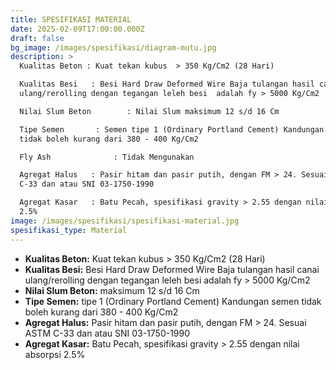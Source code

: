 ```yaml
---
title: SPESIFIKASI MATERIAL
date: 2025-02-09T17:00:00.000Z
draft: false
bg_image: /images/spesifikasi/diagram-mutu.jpg
description: >
  Kualitas Beton : Kuat tekan kubus  > 350 Kg/Cm2 (28 Hari)

  Kualitas Besi   : Besi Hard Draw Deformed Wire Baja tulangan hasil canai
  ulang/rerolling dengan tegangan leleh besi  adalah fy > 5000 Kg/Cm2

  Nilai Slum Beton        : Nilai Slum maksimum 12 s/d 16 Cm

  Tipe Semen       : Semen tipe 1 (Ordinary Portland Cement) Kandungan semen
  tidak boleh kurang dari 380 - 400 Kg/Cm2

  Fly Ash              : Tidak Mengunakan

  Agregat Halus   : Pasir hitam dan pasir putih, dengan FM > 24. Sesuai  ASTM
  C-33 dan atau SNI 03-1750-1990

  Agregat Kasar   : Batu Pecah, spesifikasi gravity > 2.55 dengan nilai absorpsi
  2.5%
image: /images/spesifikasi/spesifikasi-material.jpg
spesifikasi_type: Material
---
```


* **Kualitas Beton:** Kuat tekan kubus  > 350 Kg/Cm2 (28 Hari)
* **Kualitas Besi:** Besi Hard Draw Deformed Wire Baja tulangan hasil canai ulang/rerolling dengan tegangan leleh besi  adalah fy > 5000 Kg/Cm2
* **Nilai Slum Beton:** maksimum 12 s/d 16 Cm
* **Tipe Semen:** tipe 1 (Ordinary Portland Cement) Kandungan semen tidak boleh kurang dari 380 - 400 Kg/Cm2
* **Agregat Halus:** Pasir hitam dan pasir putih, dengan FM > 24. Sesuai  ASTM C-33 dan atau SNI 03-1750-1990
* **Agregat Kasar:** Batu Pecah, spesifikasi gravity > 2.55 dengan nilai absorpsi 2.5%

